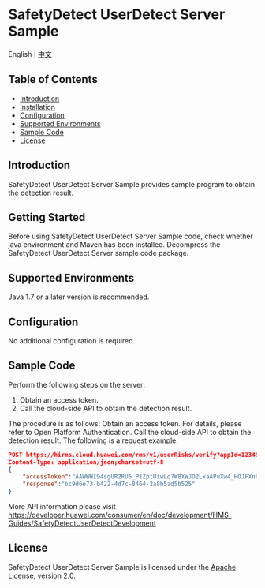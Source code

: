 # SafetyDetect UserDetect Server Sample

English | [中文](https://github.com/HMS-Core/hms-safetydetect-demo-android/blob/master/SafetyDetect-UserDetect-Sample/SafetyDetect-UserDetect-Server-Sample/README_ZH.md)


## Table of Contents

 * [Introduction](#introduction)
 * [Installation](#installation)
 * [Configuration ](#configuration )
 * [Supported Environments](#supported-environments)
 * [Sample Code](#sample-code)
 * [License](#license)


## Introduction
SafetyDetect UserDetect Server Sample provides sample program to obtain the detection result.

## Getting Started
Before using SafetyDetect UserDetect Server Sample code, check whether java environment and Maven has been installed.
Decompress the SafetyDetect UserDetect Server sample code package.

## Supported Environments
Java 1.7 or a later version is recommended.

## Configuration
No additional configuration is required.

## Sample Code
Perform the following steps on the server:
1. Obtain an access token.
2. Call the cloud-side API to obtain the detection result.

The procedure is as follows:
Obtain an access token.
For details, please refer to Open Platform Authentication.
Call the cloud-side API to obtain the detection result. The following is a request example:

```json
POST https://hirms.cloud.huawei.com/rms/v1/userRisks/verify?appId=123456 HTTP/1.1
Content-Type: application/json;charset=utf-8
{
    "accessToken":"AAWWHI94sgUR2RU5_P1ZptUiwLq7W8XWJO2LxaAPuXw4_HOJFXnBlN-q5_3bwlxVW_SHeDPx_s5bWW-9DjtWZsvcm9CwXe1FHJg0u-D2pcQPcb3sTxDTJeiwEb9WBPl_9w",
    "response":"bc9d6e73-b422-4d7c-8464-2a8b5ad5b525"
}
```
More API information please visit 
https://developer.huawei.com/consumer/en/doc/development/HMS-Guides/SafetyDetectUserDetectDevelopment 

##  License
SafetyDetect UserDetect Server Sample is licensed under the [Apache License, version 2.0](http://www.apache.org/licenses/LICENSE-2.0).

